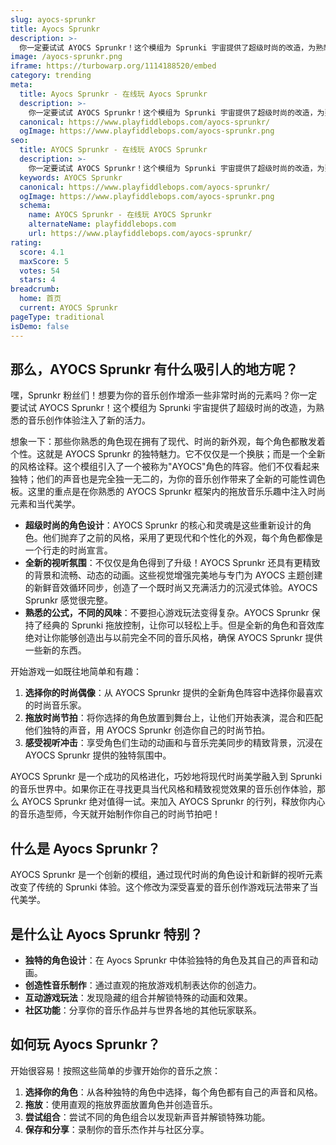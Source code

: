 ```yaml
---
slug: ayocs-sprunkr
title: Ayocs Sprunkr
description: >-
  你一定要试试 AYOCS Sprunkr！这个模组为 Sprunki 宇宙提供了超级时尚的改造，为熟悉的音乐创作体验注入了新的活力。
image: /ayocs-sprunkr.png
iframe: https://turbowarp.org/1114188520/embed
category: trending
meta:
  title: Ayocs Sprunkr - 在线玩 Ayocs Sprunkr
  description: >-
    你一定要试试 AYOCS Sprunkr！这个模组为 Sprunki 宇宙提供了超级时尚的改造，为熟悉的音乐创作体验注入了新的活力。
  canonical: https://www.playfiddlebops.com/ayocs-sprunkr/
  ogImage: https://www.playfiddlebops.com/ayocs-sprunkr.png
seo:
  title: AYOCS Sprunkr - 在线玩 AYOCS Sprunkr
  description: >-
    你一定要试试 AYOCS Sprunkr！这个模组为 Sprunki 宇宙提供了超级时尚的改造，为熟悉的音乐创作体验注入了新的活力。
  keywords: AYOCS Sprunkr
  canonical: https://www.playfiddlebops.com/ayocs-sprunkr/
  ogImage: https://www.playfiddlebops.com/ayocs-sprunkr.png
  schema:
    name: AYOCS Sprunkr - 在线玩 AYOCS Sprunkr
    alternateName: playfiddlebops.com
    url: https://www.playfiddlebops.com/ayocs-sprunkr/
rating:
  score: 4.1
  maxScore: 5
  votes: 54
  stars: 4
breadcrumb:
  home: 首页
  current: AYOCS Sprunkr
pageType: traditional
isDemo: false
---
```


## 那么，AYOCS Sprunkr 有什么吸引人的地方呢？

嘿，Sprunkr 粉丝们！想要为你的音乐创作增添一些非常时尚的元素吗？你一定要试试 AYOCS Sprunkr！这个模组为 Sprunki 宇宙提供了超级时尚的改造，为熟悉的音乐创作体验注入了新的活力。

想象一下：那些你熟悉的角色现在拥有了现代、时尚的新外观，每个角色都散发着个性。这就是 AYOCS Sprunkr 的独特魅力。它不仅仅是一个换肤；而是一个全新的风格诠释。这个模组引入了一个被称为"AYOCS"角色的阵容。他们不仅看起来独特；他们的声音也是完全独一无二的，为你的音乐创作带来了全新的可能性调色板。这里的重点是在你熟悉的 AYOCS Sprunkr 框架内的拖放音乐乐趣中注入时尚元素和当代美学。

- **超级时尚的角色设计**：AYOCS Sprunkr 的核心和灵魂是这些重新设计的角色。他们抛弃了之前的风格，采用了更现代和个性化的外观，每个角色都像是一个行走的时尚宣言。
- **全新的视听氛围**：不仅仅是角色得到了升级！AYOCS Sprunkr 还具有更精致的背景和流畅、动态的动画。这些视觉增强完美地与专门为 AYOCS 主题创建的新鲜音效循环同步，创造了一个既时尚又充满活力的沉浸式体验。AYOCS Sprunkr 感觉很完整。
- **熟悉的公式，不同的风味**：不要担心游戏玩法变得复杂。AYOCS Sprunkr 保持了经典的 Sprunki 拖放控制，让你可以轻松上手。但是全新的角色和音效库绝对让你能够创造出与以前完全不同的音乐风格，确保 AYOCS Sprunkr 提供一些新的东西。

开始游戏一如既往地简单和有趣：

1. **选择你的时尚偶像**：从 AYOCS Sprunkr 提供的全新角色阵容中选择你最喜欢的时尚音乐家。
1. **拖放时尚节拍**：将你选择的角色放置到舞台上，让他们开始表演，混合和匹配他们独特的声音，用 AYOCS Sprunkr 创造你自己的时尚节拍。
1. **感受视听冲击**：享受角色们生动的动画和与音乐完美同步的精致背景，沉浸在 AYOCS Sprunkr 提供的独特氛围中。

AYOCS Sprunkr 是一个成功的风格进化，巧妙地将现代时尚美学融入到 Sprunki 的音乐世界中。如果你正在寻找更具当代风格和精致视觉效果的音乐创作体验，那么 AYOCS Sprunkr 绝对值得一试。来加入 AYOCS Sprunkr 的行列，释放你内心的音乐造型师，今天就开始制作你自己的时尚节拍吧！

## 什么是 Ayocs Sprunkr？

AYOCS Sprunkr 是一个创新的模组，通过现代时尚的角色设计和新鲜的视听元素改变了传统的 Sprunki 体验。这个修改为深受喜爱的音乐创作游戏玩法带来了当代美学。

## 是什么让 Ayocs Sprunkr 特别？

- **独特的角色设计**：在 Ayocs Sprunkr 中体验独特的角色及其自己的声音和动画。
- **创造性音乐制作**：通过直观的拖放游戏机制表达你的创造力。
- **互动游戏玩法**：发现隐藏的组合并解锁特殊的动画和效果。
- **社区功能**：分享你的音乐作品并与世界各地的其他玩家联系。

## 如何玩 Ayocs Sprunkr？

开始很容易！按照这些简单的步骤开始你的音乐之旅：

1. **选择你的角色**：从各种独特的角色中选择，每个角色都有自己的声音和风格。
1. **拖放**：使用直观的拖放界面放置角色并创造音乐。
1. **尝试组合**：尝试不同的角色组合以发现新声音并解锁特殊功能。
1. **保存和分享**：录制你的音乐杰作并与社区分享。